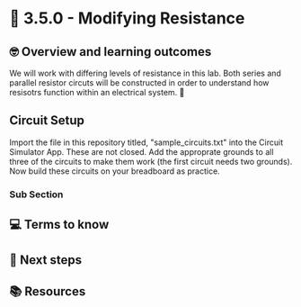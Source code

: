 # :robot: 3.5.0 - Modifying Resistance

## 🤓 Overview and learning outcomes 

We will work with differing levels of resistance in this lab.  Both series and parallel resistor circuts will be constructed in order to understand how resisotrs function within an electrical system. 🚀

## Circuit Setup

Import the file in this repository titled, "sample_circuits.txt" into the Circuit Simulator App.  These are not closed.  Add the approprate grounds to all three of the circuits to make them work (the first circuit needs two grounds).  Now build these circuits on your breadboard as practice.

### Sub Section

## 💻 Terms to know

## 📝 Next steps

## 📚  Resources 
